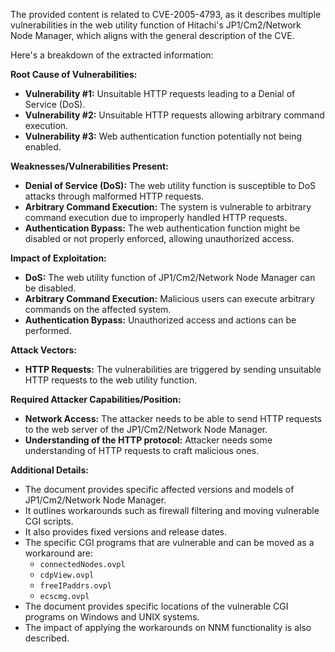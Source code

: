 The provided content is related to CVE-2005-4793, as it describes multiple vulnerabilities in the web utility function of Hitachi's JP1/Cm2/Network Node Manager, which aligns with the general description of the CVE.

Here's a breakdown of the extracted information:

**Root Cause of Vulnerabilities:**

*   **Vulnerability #1:** Unsuitable HTTP requests leading to a Denial of Service (DoS).
*   **Vulnerability #2:** Unsuitable HTTP requests allowing arbitrary command execution.
*   **Vulnerability #3:** Web authentication function potentially not being enabled.

**Weaknesses/Vulnerabilities Present:**

*   **Denial of Service (DoS):** The web utility function is susceptible to DoS attacks through malformed HTTP requests.
*   **Arbitrary Command Execution:**  The system is vulnerable to arbitrary command execution due to improperly handled HTTP requests.
*   **Authentication Bypass:** The web authentication function might be disabled or not properly enforced, allowing unauthorized access.

**Impact of Exploitation:**

*   **DoS:**  The web utility function of JP1/Cm2/Network Node Manager can be disabled.
*   **Arbitrary Command Execution:** Malicious users can execute arbitrary commands on the affected system.
*   **Authentication Bypass:** Unauthorized access and actions can be performed.

**Attack Vectors:**

*   **HTTP Requests:** The vulnerabilities are triggered by sending unsuitable HTTP requests to the web utility function.

**Required Attacker Capabilities/Position:**

*   **Network Access:** The attacker needs to be able to send HTTP requests to the web server of the JP1/Cm2/Network Node Manager.
*   **Understanding of the HTTP protocol:** Attacker needs some understanding of HTTP requests to craft malicious ones.

**Additional Details:**

*   The document provides specific affected versions and models of JP1/Cm2/Network Node Manager.
*   It outlines workarounds such as firewall filtering and moving vulnerable CGI scripts.
*   It also provides fixed versions and release dates.
*   The specific CGI programs that are vulnerable and can be moved as a workaround are:
    *   `connectedNodes.ovpl`
    *   `cdpView.ovpl`
    *   `freeIPaddrs.ovpl`
    *   `ecscmg.ovpl`
*   The document provides specific locations of the vulnerable CGI programs on Windows and UNIX systems.
*   The impact of applying the workarounds on NNM functionality is also described.